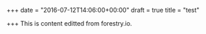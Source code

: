 +++
date = "2016-07-12T14:06:00+00:00"
draft = true
title = "test"

+++
This is content editted from forestry.io.